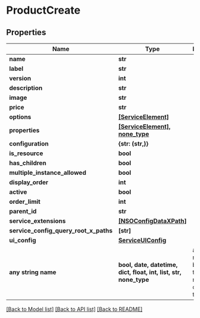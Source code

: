 # ProductCreate


## Properties
Name | Type | Description | Notes
------------ | ------------- | ------------- | -------------
**name** | **str** |  | 
**label** | **str** |  | 
**version** | **int** |  | 
**description** | **str** |  | 
**image** | **str** |  | 
**price** | **str** |  | 
**options** | [**[ServiceElement]**](ServiceElement.md) |  | 
**properties** | [**[ServiceElement], none_type**](ServiceElement.md) |  | 
**configuration** | **{str: (str,)}** |  | 
**is_resource** | **bool** |  | 
**has_children** | **bool** |  | 
**multiple_instance_allowed** | **bool** |  | [optional] 
**display_order** | **int** |  | [optional] 
**active** | **bool** |  | [optional] 
**order_limit** | **int** |  | [optional] 
**parent_id** | **str** |  | [optional] 
**service_extensions** | [**[NSOConfigDataXPath]**](NSOConfigDataXPath.md) |  | [optional] 
**service_config_query_root_x_paths** | **[str]** |  | [optional] 
**ui_config** | [**ServiceUIConfig**](ServiceUIConfig.md) |  | [optional] 
**any string name** | **bool, date, datetime, dict, float, int, list, str, none_type** | any string name can be used but the value must be the correct type | [optional]

[[Back to Model list]](../README.md#documentation-for-models) [[Back to API list]](../README.md#documentation-for-api-endpoints) [[Back to README]](../README.md)


